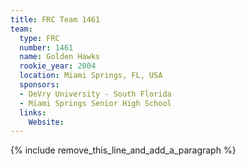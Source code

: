 ```yaml
---
title: FRC Team 1461
team:
  type: FRC
  number: 1461
  name: Golden Hawks
  rookie_year: 2004
  location: Miami Springs, FL, USA
  sponsors:
  - DeVry University - South Florida
  - Miami Springs Senior High School
  links:
    Website:
---
```


{% include remove_this_line_and_add_a_paragraph %}